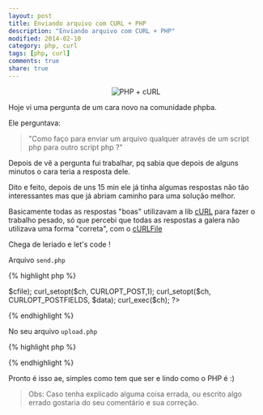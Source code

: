 ```yaml
---
layout: post
title: Enviando arquivo com CURL + PHP
description: "Enviando arquivo com CURL + PHP"
modified: 2014-02-10
category: php, curl
tags: [php, curl]
comments: true
share: true
---
```


<p style="text-align: center;">
  <img src="{{site.baseurl}}/img/posts/php-curl.png" alt="PHP + cURL">
</p>

Hoje vi uma pergunta de um cara novo na comunidade phpba.

Ele perguntava: 

> "Como faço para enviar um arquivo qualquer através de um script php para outro script php ?"

Depois de vê a pergunta fui trabalhar, pq sabia que depois de alguns minutos o cara teria a resposta dele.

Dito e feito, depois de uns 15 min ele já tinha algumas respostas não tão interessantes mas que já abriam caminho para uma solução melhor.

Basicamente todas as respostas "boas" utilizavam a lib [cURL](http://php.net/manual/en/book.curl.php) para fazer o trabalho pesado, só que percebi que todas as respostas a galera não utilizava uma forma "correta", com o [cURLFile](http://php.net/manual/en/class.curlfile.php)


Chega de leriado e let's code !


Arquivo ``send.php``

{% highlight php %}
<?php

$ch = curl_init('upload.php');
$cfile = new CURLFile('arquivo.zip','application/zip','name_file');
$data = array('arquivo' => $cfile);
curl_setopt($ch, CURLOPT_POST,1);
curl_setopt($ch, CURLOPT_POSTFIELDS, $data);
curl_exec($ch);

?>
{% endhighlight %}


No seu arquivo ``upload.php``

{% highlight php %}
<?php

var_dump($_FILES); 

?>
{% endhighlight %}


Pronto é isso ae, simples como tem que ser e lindo como o PHP é :) 



> Obs: Caso tenha explicado alguma coisa errada, ou escrito algo errado gostaria do seu comentário e sua correção.
